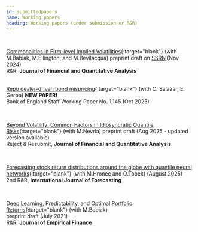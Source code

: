 ```yaml
---
id: submittedpapers
name: Working papers
heading: Working papers (under submission or R&R)
---
```


<!--- USAGE: JUST FILL AND ADD THIS

[NAZEV](LINK){:target="blank"} (with COAUTHORS)<br/>
**JOURNALNAME** (YEAR), CITATION, <a href="LINKDOI" target="blank"><i class="ai ai-doi ai"></i></a>
code and package <a href="LINKCODE" target="blank"><i class="fas fa-keyboard"></i></a>
<br/>
-->

<br/>

[Commonalities in Firm-level Implied Volatilities](https://ideas.repec.org/p/arx/papers/2309.03968.html){:target="blank"} (with M.Babiak, M.Ellington, and M.Bevilacqua) preprint draft on [SSRN](https://papers.ssrn.com/sol3/papers.cfm?abstract_id=4565218) (Nov 2024)<br/> R&R, **Journal of Financial and Quantitative Analysis**<br/>
<br/>

[Repo dealer-driven bond mispricing](https://www.bankofengland.co.uk/working-paper/2025/repo-dealer-driven-bond-mispricing){:target="blank"} (with C. Salazar, E. Gerba) **NEW PAPER!**<br/>
Bank of England Staff Working Paper No. 1,145 (Oct 2025)<br/>

<br/>

[Beyond Volatility: Common Factors in Idiosyncratic Quantile Risks](https://ideas.repec.org/p/arx/papers/2208.14267.html){:target="blank"} (with M.Nevrla) preprint draft (Aug 2025 - updated version available)<br/> Reject & Resubmit, **Journal of Financial and Quantitative Analysis**<br/>

<br/>

[Forecasting stock return distributions around the globe with quantile neural networks](https://papers.ssrn.com/sol3/papers.cfm?abstract_id=4925722){:target="blank"} (with M.Hronec and O.Tobek) (August 2025)<br/>2nd R&R, **International Journal of Forecasting**<br/>

<br/>

[Deep Learning, Predictability, and Optimal Portfolio Returns](https://ideas.repec.org/p/arx/papers/2009.03394.html){:target="blank"} (with M.Babiak)<br/>
preprint draft (July 2021) <br/>R&R, **Journal of Empirical Finance**<br/>
<br/>
